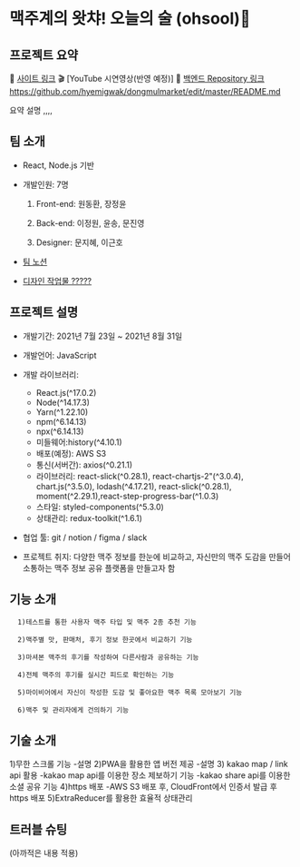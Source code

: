 # 맥주계의 왓챠! 오늘의 술 (ohsool)🍺


## 프로젝트 요약
🚩 [사이트 링크](https://ohsool.com/)
🎬 [YouTube 시연영상(반영 예정)]
📁 [백엔드 Repository 링크](https://ohsool.com/)https://github.com/hyemigwak/dongmulmarket/edit/master/README.md

요약 설명 ,,,,

## 팀 소개
- React, Node.js 기반
- 개발인원: 7명

   1) Front-end: 원동환, 장정윤

   2) Back-end: 이정원, 윤송, 문진영

   3) Designer: 문지혜, 이근호

- [팀 노션](https://www.notion.so/6d5c61254bf541c0bb5931de59a8d5ca)
- [디자인 작업물 ?????](https://www.figma.com/file/c2M6Yjvm5IjSAnsrQ41XLv/%ED%95%AD%ED%95%B499_WireFrame?node-id=0%3A1)

## 프로젝트 설명
- 개발기간: 2021년 7월 23일 ~ 2021년 8월 31일
- 개발언어: JavaScript
- 개발 라이브러리:
    - React.js(^17.0.2)
    - Node(^14.17.3) 
    - Yarn(^1.22.10)
    - npm(^6.14.13)
    - npx(^6.14.13)
    - 미들웨어:history(^4.10.1)
    - 배포(예정): AWS S3
    - 통신(서버간): axios(^0.21.1)
    - 라이브러리: react-slick(^0.28.1), react-chartjs-2"(^3.0.4), chart.js(^3.5.0), lodash(^4.17.21), react-slick(^0.28.1), moment(^2.29.1),react-step-progress-bar(^1.0.3)
    - 스타일: styled-components(^5.3.0)
    - 상태관리: redux-toolkit(^1.6.1)
    
- 협업 툴: git / notion / figma / slack
- 프로젝트 취지: 다양한 맥주 정보를 한눈에 비교하고, 자신만의 맥주 도감을 만들어 소통하는 맥주 정보 공유 플랫폼을 만들고자 함
## 기능 소개
      1)테스트를 통한 사용자 맥주 타입 및 맥주 2종 추천 기능
      
      2)맥주별 맛, 판매처, 후기 정보 한곳에서 비교하기 기능
      
      3)마셔본 맥주의 후기를 작성하여 다른사람과 공유하는 기능
      
      4)전체 맥주의 후기를 실시간 피드로 확인하는 기능
      
      5)마이비어에서 자신이 작성한 도감 및 좋아요한 맥주 목록 모아보기 기능
      
      6)맥주 및 관리자에게 건의하기 기능

## 기술 소개
1)무한 스크롤 기능
-설명
2)PWA을 활용한 앱 버전 제공
-설명
3) kakao map / link api 활용
-kakao map api를 이용한 장소 제보하기 기능
-kakao share api를 이용한 소셜 공유 기능
4)https 배포
-AWS S3 배포 후, CloudFront에서 인증서 발급 후 https 배포 
5)ExtraReducer를 활용한 효율적 상태관리 


## 트러블 슈팅

(아까적은 내용 적용)
